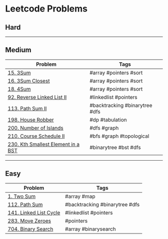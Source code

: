 # Leetcode Problems

## Hard

---

## Medium

| Problem                                   | Tags                           |
| ----------------------------------------- | ------------------------------ |
| [15. 3Sum][15]                            | #array #pointers #sort         |
| [16. 3Sum Closest][16]                    | #array #pointers #sort         |
| [18. 4Sum][18]                            | #array #pointers #sort         |
| [92. Reverse Linked List II][92]          | #linkedlist #pointers          |
| [113. Path Sum II][113]                   | #backtracking #binarytree #dfs |
| [198. House Robber][198]                  | #dp #tabulation                |
| [200. Number of Islands][200]             | #dfs #graph                    |
| [210. Course Schedule II][210]            | #bfs #graph #topological       |
| [230. Kth Smallest Element in a BST][230] | #binarytree #bst #dfs          |

---

## Easy

| Problem                       | Tags                           |
| ----------------------------- | ------------------------------ |
| [1. Two Sum][1]               | #array #map                    |
| [112. Path Sum][112]          | #backtracking #binarytree #dfs |
| [141. Linked List Cycle][141] | #linkedlist #pointers          |
| [283. Move Zeroes][283]       | #pointers                      |
| [704. Binary Search][704]     | #array #binarysearch           |

[1]: https://github.com/mkellydevv/data-structures-and-algorithms/blob/master/leetcode/easy/1.js
[15]: https://github.com/mkellydevv/data-structures-and-algorithms/blob/master/leetcode/medium/15.js
[16]: https://github.com/mkellydevv/data-structures-and-algorithms/blob/master/leetcode/medium/16.js
[18]: https://github.com/mkellydevv/data-structures-and-algorithms/blob/master/leetcode/medium/18.js
[92]: https://github.com/mkellydevv/data-structures-and-algorithms/blob/master/leetcode/medium/92.js
[112]: https://github.com/mkellydevv/data-structures-and-algorithms/blob/master/leetcode/easy/112.js
[113]: https://github.com/mkellydevv/data-structures-and-algorithms/blob/master/leetcode/medium/113.js
[141]: https://github.com/mkellydevv/data-structures-and-algorithms/blob/master/leetcode/easy/141.js
[283]: https://github.com/mkellydevv/data-structures-and-algorithms/blob/master/leetcode/easy/283.js
[198]: https://github.com/mkellydevv/data-structures-and-algorithms/blob/master/leetcode/medium/198.js
[200]: https://github.com/mkellydevv/data-structures-and-algorithms/blob/master/leetcode/medium/200.js
[210]: https://github.com/mkellydevv/data-structures-and-algorithms/blob/master/leetcode/medium/210.js
[230]: https://github.com/mkellydevv/data-structures-and-algorithms/blob/master/leetcode/medium/230.js
[704]: https://github.com/mkellydevv/data-structures-and-algorithms/blob/master/leetcode/easy/704.js

